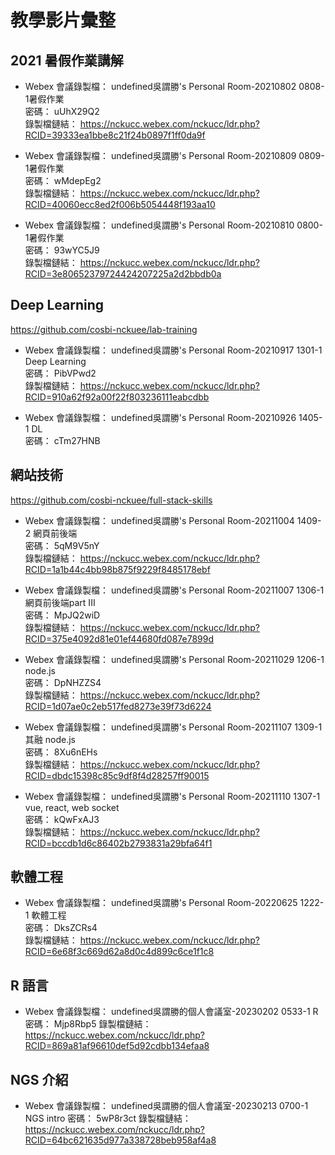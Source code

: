 # 教學影片彙整

## 2021 暑假作業講解

- Webex 會議錄製檔： undefined吳謂勝's Personal Room-20210802 0808-1暑假作業  
    密碼： uUhX29Q2  
    錄製檔鏈結： https://nckucc.webex.com/nckucc/ldr.php?RCID=39333ea1bbe8c21f24b0897f1ff0da9f  

- Webex 會議錄製檔： undefined吳謂勝's Personal Room-20210809 0809-1暑假作業  
    密碼： wMdepEg2  
    錄製檔鏈結： https://nckucc.webex.com/nckucc/ldr.php?RCID=40060ecc8ed2f006b5054448f193aa10

- Webex 會議錄製檔： undefined吳謂勝's Personal Room-20210810 0800-1暑假作業  
    密碼： 93wYC5J9  
    錄製檔鏈結： https://nckucc.webex.com/nckucc/ldr.php?RCID=3e80652379724424207225a2d2bbdb0a


## Deep Learning
https://github.com/cosbi-nckuee/lab-training

- Webex 會議錄製檔： undefined吳謂勝's Personal Room-20210917 1301-1 Deep Learning  
    密碼： PibVPwd2  
    錄製檔鏈結： https://nckucc.webex.com/nckucc/ldr.php?RCID=910a62f92a00f22f803236111eabcdbb

- Webex 會議錄製檔： undefined吳謂勝's Personal Room-20210926 1405-1 DL  
    密碼： cTm27HNB


## 網站技術
https://github.com/cosbi-nckuee/full-stack-skills

- Webex 會議錄製檔： undefined吳謂勝's Personal Room-20211004 1409-2 網頁前後端  
    密碼： 5qM9V5nY  
    錄製檔鏈結： https://nckucc.webex.com/nckucc/ldr.php?RCID=1a1b44c4bb98b875f9229f8485178ebf

- Webex 會議錄製檔： undefined吳謂勝's Personal Room-20211007 1306-1網頁前後端part III  
    密碼： MpJQ2wiD  
    錄製檔鏈結： https://nckucc.webex.com/nckucc/ldr.php?RCID=375e4092d81e01ef44680fd087e7899d

- Webex 會議錄製檔： undefined吳謂勝's Personal Room-20211029 1206-1 node.js  
    密碼： DpNHZZS4  
    錄製檔鏈結： https://nckucc.webex.com/nckucc/ldr.php?RCID=1d07ae0c2eb517fed8273e39f73d6224

- Webex 會議錄製檔： undefined吳謂勝's Personal Room-20211107 1309-1 其融 node.js  
    密碼： 8Xu6nEHs  
    錄製檔鏈結： https://nckucc.webex.com/nckucc/ldr.php?RCID=dbdc15398c85c9df8f4d28257ff90015

- Webex 會議錄製檔： undefined吳謂勝's Personal Room-20211110 1307-1 vue, react, web socket  
    密碼： kQwFxAJ3  
    錄製檔鏈結： https://nckucc.webex.com/nckucc/ldr.php?RCID=bccdb1d6c86402b2793831a29bfa64f1


## 軟體工程

- Webex 會議錄製檔： undefined吳謂勝's Personal Room-20220625 1222-1 軟體工程  
    密碼： DksZCRs4  
    錄製檔鏈結： https://nckucc.webex.com/nckucc/ldr.php?RCID=6e68f3c669d62a8d0c4d899c6ce1f1c8


## R 語言

- Webex 會議錄製檔： undefined吳謂勝的個人會議室-20230202 0533-1 R
    密碼： Mjp8Rbp5
    錄製檔鏈結： https://nckucc.webex.com/nckucc/ldr.php?RCID=869a81af96610def5d92cdbb134efaa8
    
 
## NGS 介紹

- Webex 會議錄製檔： undefined吳謂勝的個人會議室-20230213 0700-1 NGS intro
    密碼： 5wP8r3ct
    錄製檔鏈結： https://nckucc.webex.com/nckucc/ldr.php?RCID=64bc621635d977a338728beb958af4a8
